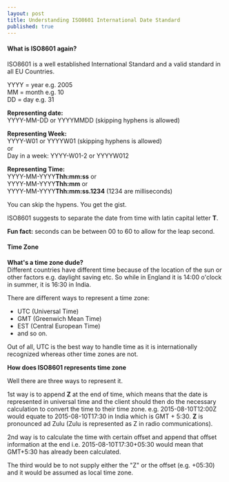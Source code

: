 ```yaml
---
layout: post
title: Understanding ISO8601 International Date Standard
published: true
---
```


#### What is ISO8601 again?
ISO8601 is a well established International Standard and a valid standard in all EU Countries.  

YYYY = year e.g. 2005  
MM = month e.g. 10  
DD = day e.g. 31 

**Representing date:**  
YYYY-MM-DD or YYYYMMDD (skipping hyphens is allowed)  

**Representing Week:**  
YYYY-W01 or YYYYW01 (skipping hyphens is allowed)  
or  
Day in a week: YYYY-W01-2 or YYYYW012

**Representing Time:**  
YYYY-MM-YYYY**Thh:mm:ss** or  
YYYY-MM-YYYY**Thh:mm** or  
YYYY-MM-YYYY**Thh:mm:ss.1234** (1234 are milliseconds)

You can skip the hypens. You get the gist.

ISO8601 suggests to separate the date from time with latin capital letter **T**.

**Fun fact:** seconds can be between 00 to 60 to allow for the leap second.


#### Time Zone
**What's a time zone dude?**  
Different countries have different time because of the location of the sun or other factors e.g. daylight saving etc. So while in England it is 14:00 o'clock in summer, it is 16:30 in India. 

There are different ways to represent a time zone:

- UTC (Universal Time)
- GMT (Greenwich Mean Time)
- EST (Central European Time)
- and so on.

Out of all, UTC is the best way to handle time as it is internationally recognized whereas other time zones are not.

**How does ISO8601 represents time zone**

Well there are three ways to represent it.

1st way is to append **Z** at the end of time, which means that the date is represented in universal time and the client should then do the necessary calculation to convert the time to their time zone. e.g. 2015-08-10T12:00Z would equate to 2015-08-10T17:30 in India which is GMT + 5:30. **Z** is pronounced ad Zulu (Zulu is represented as Z in radio communications).

2nd way is to calculate the time with certain offset and append that offset information at the end i.e. 2015-08-10T17:30+05:30 would mean that GMT+5:30 has already been calculated.

The third would be to not supply either the "Z" or the offset (e.g. +05:30) and it would be assumed as local time zone.